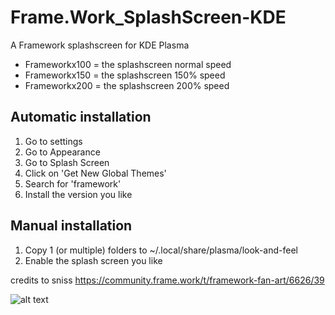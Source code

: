 # Frame.Work_SplashScreen-KDE

A Framework splashscreen for KDE Plasma

- Frameworkx100 = the splashscreen normal speed
- Frameworkx150 = the splashscreen 150% speed
- Frameworkx200 = the splashscreen 200% speed

## Automatic installation

1. Go to settings
2. Go to Appearance
3. Go to Splash Screen
4. Click on 'Get New Global Themes'
5. Search for 'framework'
6. Install the version you like

## Manual installation

1. Copy 1 (or multiple) folders to ~/.local/share/plasma/look-and-feel
2. Enable the splash screen you like

credits to sniss https://community.frame.work/t/framework-fan-art/6626/39


![alt text](https://github.com/NL-TCH/Frame.Work_SplashScreen-KDE/blob/main/framework.gif)
